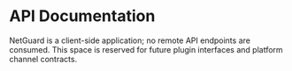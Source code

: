 # API Documentation

NetGuard is a client-side application; no remote API endpoints are consumed. This space is reserved for future plugin interfaces and platform channel contracts.
